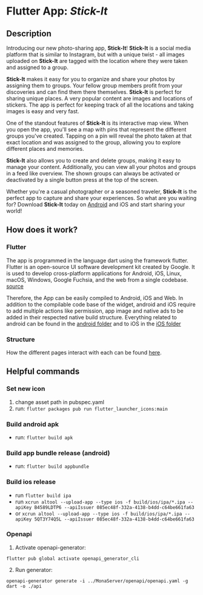 # Flutter App: *Stick-It*

## Description

Introducing our new photo-sharing app, **Stick-It**! **Stick-It** is a social media platform that is similar to Instagram, but with a unique twist - all images uploaded on **Stick-It** are tagged with the location where they were taken and assigned to a group.

**Stick-It** makes it easy for you to organize and share your photos by assigning them to groups. Your fellow group members profit from your discoveries and can find them there themselves. **Stick-It** is perfect for sharing unique places. A very popular content are images and locations of stickers. The app is perfect for keeping track of all the locations and taking images is easy and very fast.

One of the standout features of **Stick-It** is its interactive map view. When you open the app, you'll see a map with pins that represent the different groups you've created. Tapping on a pin will reveal the photo taken at that exact location and was assigned to the group, allowing you to explore different places and memories.

**Stick-It** also allows you to create and delete groups, making it easy to manage your content. Additionally, you can view all your photos and groups in a feed like overview. The shown groups can always be activated or deactivated by a single button press at the top of the screen.

Whether you're a casual photographer or a seasoned traveler, **Stick-It** is the perfect app to capture and share your experiences. So what are you waiting for? Download **Stick-It** today on [Android](https://play.google.com/store/apps/details?id=com.TheGermanApps.buff_lisa) and iOS and start sharing your world!

## How does it work?

### Flutter

The app is programmed in the language dart using the framework flutter. Flutter is an open-source UI software development kit created by Google. It is used to develop cross-platform applications for Android, iOS, Linux, macOS, Windows, Google Fuchsia, and the web from a single codebase. [source](https://en.wikipedia.org/wiki/Flutter_(software))

Therefore, the App can be easily compiled to Android, iOS and Web. In addition to the compilable code base of the widget, android and iOS require to add multiple actions like permission, app image and native ads to be added in their respected native build structure. Everything related to android can be found in the [android folder](/android) and to iOS in the [iOS folder](/ios)

### Structure

How the different pages interact with each can be found [here]().

## Helpful commands

### Set new icon
1. change asset path in pubspec.yaml
2. run: ```flutter packages pub run flutter_launcher_icons:main```

### Build android apk
- run: ```flutter build apk```

### Build app bundle release (android)

- run: ```flutter build appbundle```

### Build ios release

- run ```flutter build ipa```
- run ```xcrun altool --upload-app --type ios -f build/ios/ipa/*.ipa --apiKey B4589LDTP6 --apiIssuer 085ec48f-332a-4138-b4dd-c64be661fa63``` 
- or ```xcrun altool --upload-app --type ios -f build/ios/ipa/*.ipa --apiKey 5QT3Y74Q5L --apiIssuer 085ec48f-332a-4138-b4dd-c64be661fa63```

### Openapi
1. Activate openapi-generator:
  ```shell
  flutter pub global activate openapi_generator_cli
  ```
2. Run generator:
  ```shell
  openapi-generator generate -i ../MonaServer/openapi/openapi.yaml -g dart -o ./api
  ```